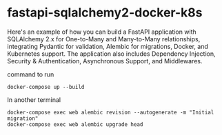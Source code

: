 # fastapi-sqlalchemy2-docker-k8s
Here's an example of how you can build a FastAPI application with SQLAlchemy 2.x for One-to-Many and Many-to-Many relationships, integrating Pydantic for validation, Alembic for migrations, Docker, and Kubernetes support. The application also includes Dependency Injection, Security &amp; Authentication, Asynchronous Support, and Middlewares.

command to run

```
docker-compose up --build
```

In another terminal
```
docker-compose exec web alembic revision --autogenerate -m "Initial migration"
docker-compose exec web alembic upgrade head
```
